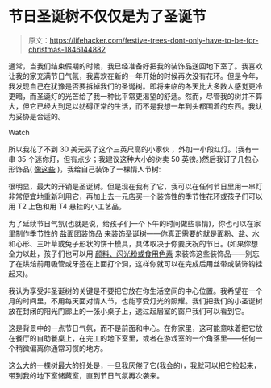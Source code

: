 # 节日圣诞树不仅仅是为了圣诞节

> 原文：<https://lifehacker.com/festive-trees-dont-only-have-to-be-for-christmas-1846144882>

通常，当我们结束假期的时候，我已经准备好把我的装饰品送回地下室了。我喜欢让我的家充满节日气氛，我喜欢在新的一年开始的时候再次没有花环。但是今年，我发现自己在犹豫是否要拆掉我们的圣诞树。即将来临的冬天比大多数人感觉更冷更暗，而圣诞灯的光芒给了我一种比平常更渴望的舒适。然而，尽管我的树并不算大，但它已经大到足以妨碍正常的生活，而不是我想一年到头都围着的东西。我认为妥协是合适的。

Watch

所以我花了不到 30 美元买了这个三英尺高的小家伙 ，外加一小段红灯。(我有一串 35 个迷你灯，但有点少；我建议这种大小的树卖 50 英镑。)然后我订了几包心形饰品( [像这些](https://www.walmart.com/ip/6PCS-Heart-Christmas-Pendant-Balls-Christmas-Tree-Decoration-XMAS-Party-Ornaments-Home-Wedding-Decorations/409262095) )，我给自己装饰了一棵情人节树:

很明显，最大的开销是圣诞树。但是现在我有了它，我可以在任何节日里用一串灯非常便宜地重新利用它，再加上去一元店买一个装饰性的季节性花环或孩子们可以用 T2 上色和用 T4 悬挂的小工艺品。

为了延续节日气氛(也就是说，给孩子们一个下午的时间做些事情)，你也可以在家里制作季节性的 [盐面团装饰品](https://www.yummytoddlerfood.com/activities/the-best-salt-dough-ornaments/) 来装饰圣诞树——你真正需要的就是面粉、盐、水和心形、三叶草或兔子形状的饼干模具，具体取决于你要庆祝的节日。(如果你想全力以赴，孩子们也可以用 [颜料、闪光粉或食用色素](https://www.freutcake.com/art-design/diy-art-design/how-to-make-salt-dough-ornaments/) 来装饰这些装饰品——别忘了在烘焙前用吸管或牙签在上面打个洞，这样你就可以在完成后用丝带或装饰钩挂起来)。

我认为享受非圣诞树的关键是不要把它放在你生活空间的中心位置。我希望在一个月的时间里，不用每天面对情人节，也能享受灯光的照耀。我们把我们的小圣诞树放在封闭的阳光门廊上的一张小桌子上，透过起居室的窗户我们可以看到它。

这是背景中的一点节日气氛，而不是前面和中心。在你家里，这可能意味着把它放在餐厅的自助餐桌上，在完工的地下室里，或者在游戏室的一个角落里——任何一个稍微偏离你通常习惯的地方。

这么大的一棵树最大的好处是，一旦我厌倦了它(我会的)，我就可以把它捡起来，带到我的地下室储藏室，直到节日气氛再次袭来。